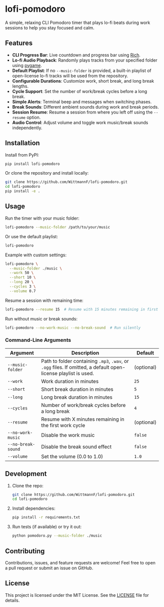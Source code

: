 # lofi-pomodoro

A simple, relaxing CLI Pomodoro timer that plays lo-fi beats during work sessions to help you stay focused and calm.

## Features

* **CLI Progress Bar**: Live countdown and progress bar using [Rich](https://github.com/Textualize/rich).
* **Lo-fi Audio Playback**: Randomly plays tracks from your specified folder using [pygame](https://www.pygame.org/).
* **Default Playlist**: If no `--music-folder` is provided, a built-in playlist of open-license lo-fi tracks will be used from the repository.
* **Configurable Durations**: Customize work, short break, and long break lengths.
* **Cycle Support**: Set the number of work/break cycles before a long break.
* **Simple Alerts**: Terminal beep and messages when switching phases.
* **Break Sounds**: Different ambient sounds during work and break periods.
* **Session Resume**: Resume a session from where you left off using the `--resume` option.
* **Audio Control**: Adjust volume and toggle work music/break sounds independently.

## Installation

Install from PyPI:

```bash
pip install lofi-pomodoro
```

Or clone the repository and install locally:

```bash
git clone https://github.com/WittmannF/lofi-pomodoro.git
cd lofi-pomodoro
pip install -e .
```

## Usage

Run the timer with your music folder:

```bash
lofi-pomodoro --music-folder /path/to/your/music
```

Or use the default playlist:

```bash
lofi-pomodoro
```

Example with custom settings:

```bash
lofi-pomodoro \
  --music-folder ./music \
  --work 50 \
  --short 10 \
  --long 20 \
  --cycles 3 \
  --volume 0.7
```

Resume a session with remaining time:

```bash
lofi-pomodoro --resume 15  # Resume with 15 minutes remaining in first work cycle
```

Run without music or break sounds:

```bash
lofi-pomodoro --no-work-music --no-break-sound  # Run silently
```

### Command-Line Arguments

| Argument           | Description                                                                                                     | Default    |
| ------------------ | --------------------------------------------------------------------------------------------------------------- | ---------- |
| `--music-folder`   | Path to folder containing `.mp3`, `.wav`, or `.ogg` files. If omitted, a default open-license playlist is used. | (optional) |
| `--work`           | Work duration in minutes                                                                                        | `25`       |
| `--short`          | Short break duration in minutes                                                                                 | `5`        |
| `--long`           | Long break duration in minutes                                                                                  | `15`       |
| `--cycles`         | Number of work/break cycles before a long break                                                                 | `4`        |
| `--resume`         | Resume with X minutes remaining in the first work cycle                                                         | (optional) |
| `--no-work-music`  | Disable the work music                                                                                          | `false`    |
| `--no-break-sound` | Disable the break sound effect                                                                                  | `false`    |
| `--volume`         | Set the volume (0.0 to 1.0)                                                                                     | `1.0`      |

## Development

1. Clone the repo:

   ```bash
   git clone https://github.com/WittmannF/lofi-pomodoro.git
   cd lofi-pomodoro
   ```
2. Install dependencies:

   ```bash
   pip install -r requirements.txt
   ```
3. Run tests (if available) or try it out:

   ```bash
   python pomodoro.py --music-folder ./music
   ```

## Contributing

Contributions, issues, and feature requests are welcome! Feel free to open a pull request or submit an issue on GitHub.

## License

This project is licensed under the MIT License. See the [LICENSE](LICENSE) file for details.
